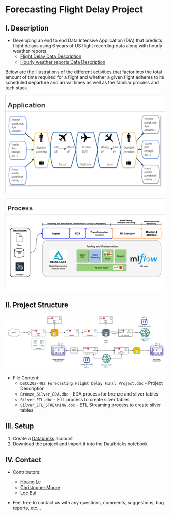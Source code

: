 # Forecasting Flight Delay Project

## I. Description
- Developing an end to end Data Intensive Application (DIA) that predicts flight delays using 6 years of US flight recording data along with  hourly weather reports.
  - <a href='https://transtats.bts.gov/Fields.asp?gnoyr_VQ=FGJ&flf_gnoyr_anzr=g_bagVZR_eRcbegVaT&h5r4_gnoyr_anzr=er2146v0t%20Pn44vr4%20b0-gvzr%20cr4s14zn0pr%20(EMLK-24r5r06)&lrn4_V0s1=E&Sv456_lrn4=EMLK&Yn56_lrn4=FDFE&en6r_V0s1=D&S4r37r0pB=Z106uyB&Qn6n_S4r37r0pB=N007ny,d7n46r4yB,Z106uyB'>Flight Delay Data Description</a>
  - [Hourly weather reports Data Description](https://www.ncei.noaa.gov/data/global-hourly/doc/isd-format-document.pdf)

Below are the illustrations of the different activities that factor into the total amount of time required for a flight and whether a given flight adheres to its scheduled departure and arrival times as well as the familiar process and tech stack

![app](./image/app.png)

![process](./image/process.png)

## II. Project Structure

![structure](./image/structure.png)

- File Content:
  - `DSCC202-402 Forecasting Flight Delay Final Project.dbc` - Project Description
  - `Bronze_Silver_EDA.dbc` - EDA process for bronze and silver tables
  - `Silver_ETL.dbc` - ETL process to create silver tables
  - `Silver_ETL_STREAMING.dbc` - ETL Streaming process to create silver tables

## III. Setup

1. Create a [Databricks](https://databricks.com/) account
2. Download the project and import it into the Databricks notebook

## IV. Contact

- Contributors:
  - [Hoang Le](hle7@u.rochester.edu) 
  - [Christopher Moore](Christopher_Moore@urmc.rochester.edu)
  - [Loc Bui](lbui3@u.rochester.edu)

- Feel free to contact us with any questions, comments, suggestions, bug reports, etc...